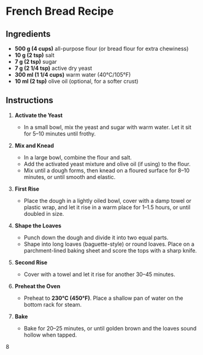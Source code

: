 # French Bread Recipe

## Ingredients
- **500 g (4 cups)** all-purpose flour (or bread flour for extra chewiness)
- **10 g (2 tsp)** salt
- **7 g (2 tsp)** sugar
- **7 g (2 1/4 tsp)** active dry yeast
- **300 ml (1 1/4 cups)** warm water (40°C/105°F)
- **10 ml (2 tsp)** olive oil (optional, for a softer crust)

## Instructions
1. **Activate the Yeast**  
   - In a small bowl, mix the yeast and sugar with warm water. Let it sit for 5–10 minutes until frothy.

2. **Mix and Knead**  
   - In a large bowl, combine the flour and salt.  
   - Add the activated yeast mixture and olive oil (if using) to the flour.  
   - Mix until a dough forms, then knead on a floured surface for 8–10 minutes, or until smooth and elastic.

3. **First Rise**  
   - Place the dough in a lightly oiled bowl, cover with a damp towel or plastic wrap, and let it rise in a warm place for 1–1.5 hours, or until doubled in size.

4. **Shape the Loaves**  
   - Punch down the dough and divide it into two equal parts.  
   - Shape into long loaves (baguette-style) or round loaves. Place on a parchment-lined baking sheet and score the tops with a sharp knife.

5. **Second Rise**  
   - Cover with a towel and let it rise for another 30–45 minutes.

6. **Preheat the Oven**  
   - Preheat to **230°C (450°F)**. Place a shallow pan of water on the bottom rack for steam.

7. **Bake**  
   - Bake for 20–25 minutes, or until golden brown and the loaves sound hollow when tapped.

8